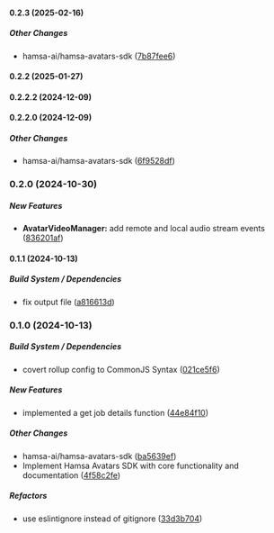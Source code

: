 #### 0.2.3 (2025-02-16)

##### Other Changes

* hamsa-ai/hamsa-avatars-sdk ([7b87fee6](https://github.com/hamsa-ai/avatars-sdk/commit/7b87fee627719b6d8229dc8feff969edbadbab8b))

#### 0.2.2 (2025-01-27)

#### 0.2.2.2 (2024-12-09)

#### 0.2.2.0 (2024-12-09)

##### Other Changes

* hamsa-ai/hamsa-avatars-sdk ([6f9528df](https://github.com/hamsa-ai/avatars-sdk/commit/6f9528dffb8c0e90173bd7012bf3362e1ca37051))

### 0.2.0 (2024-10-30)

##### New Features

* **AvatarVideoManager:**  add remote and local audio stream events ([836201af](https://github.com/hamsa-ai/avatars-sdk/commit/836201af2f1b1f1a133f0ac4eda638b8a30e01d9))

#### 0.1.1 (2024-10-13)

##### Build System / Dependencies

* fix output file ([a816613d](https://github.com/hamsa-ai/avatars-sdk/commit/a816613d7d490aa428d53563635979cb39209c2c))

### 0.1.0 (2024-10-13)

##### Build System / Dependencies

* covert rollup config to CommonJS Syntax ([021ce5f6](https://github.com/hamsa-ai/avatars-sdk/commit/021ce5f661cd967c8aaa62d5a6528346e60bd8ae))

##### New Features

* implemented a get job details function ([44e84f10](https://github.com/hamsa-ai/avatars-sdk/commit/44e84f103edf2d4131888c4b86bd6a2fea60a3b5))

##### Other Changes

* hamsa-ai/hamsa-avatars-sdk ([ba5639ef](https://github.com/hamsa-ai/avatars-sdk/commit/ba5639ef5e5a2067cd046a75f9234931a00bc5c2))
* Implement Hamsa Avatars SDK with core functionality and documentation ([4f58c2fe](https://github.com/hamsa-ai/avatars-sdk/commit/4f58c2feeca1fb0f329e412c5fd894314ddf0cf8))

##### Refactors

* use eslintignore instead of gitignore ([33d3b704](https://github.com/hamsa-ai/avatars-sdk/commit/33d3b704f51eef9e09a5155d3db6d2e1d59e75c9))
